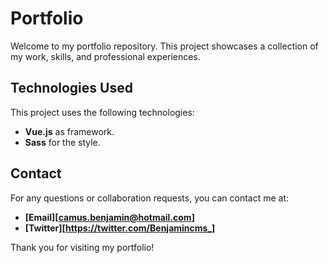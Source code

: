 # Portfolio

Welcome to my portfolio repository. This project showcases a collection of my work, skills, and professional experiences.

## Technologies Used

This project uses the following technologies:

- **Vue.js** as framework.
- **Sass** for the style.

## Contact

For any questions or collaboration requests, you can contact me at:

- **[Email][camus.benjamin@hotmail.com]**
- **[Twitter][https://twitter.com/Benjamincms_]**

Thank you for visiting my portfolio!
